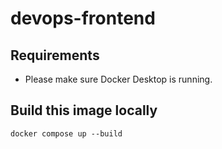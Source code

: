 # devops-frontend

## Requirements

- Please make sure Docker Desktop is running.

## Build this image locally

```shell
docker compose up --build
```
